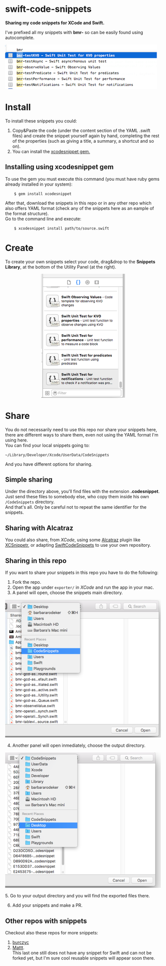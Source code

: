 # swift-code-snippets
**Sharing my code snippets for XCode and Swift.**

I've prefixed all my snippets with **bmr-** so can be easily found using autocomplete.  

![autocomplete](https://github.com/barbaramartina/swift-code-snippets/blob/master/docs/autocomplete.png)


# Install  

To install these snippets you could:  

1. Copy&Paste the code (under the content section of the YAML .swift files) and create the snippet yourself again by hand, completing the rest of the properties (such as giving a title, a summary, a shortcut and so on).  
2. You can install the [xcodesnippet gem.](https://github.com/Xcode-Snippets/xcodesnippet) 

## Installing using xcodesnippet gem

To use the gem you must execute this command (you must have ruby gems already installed in your system):  

        $ gem install xcodesnippet  

After that, download the snippets in this repo or in any other repo which also offers YAML format (check any of the snippets here as an eample of the format structure).  
Go to the command line and execute:  

        $ xcodesnippet install path/to/source.swift

# Create  
To create your own snippets select your code, drag&drop to the **Snippets Library**, at the bottom of the Utility Panel (at the right).

<p align=center>
<img src="https://github.com/barbaramartina/swift-code-snippets/blob/master/docs/snippets%20library.png" >
</p>

# Share  
You do not necessarily need to use this repo nor share your snippets here, there are different ways to share them, even not using the YAML format I'm using here.  
You can find your local snippets going to:  

    ~/Library/Developer/Xcode/UserData/CodeSnippets
    
And you have different options for sharing.  

## Simple sharing  
Under the directory above, you'll find files with the extension **.codesnippet**.  
Just send these files to somebody else, who copy them inside his own `/CodeSnippets` directory.  
And that's all. 
Only be careful not to repeat the same identifier for the snippets.  


## Sharing with Alcatraz
You could also share, from *XCode*, using some [Alcatraz](http://alcatraz.io) plugin like [XCSnippetr](https://github.com/dzenbot/XCSnippetr), or adapting [SwiftCodeSnippets](https://github.com/CodeEagle/SwiftCodeSnippets) to use your own repository.   

## Sharing in this repo  

If you want to share your snippets in this repo you have to do the following:  
1. Fork the repo.  
2. Open the app under `exporter/` in *XCode* and run the app in your mac.  
3. A panel will open, choose the snippets main directory.  

<p align=center>
<img src="https://github.com/barbaramartina/swift-code-snippets/blob/master/docs/choose%20snippets%20folder.png" >
</p>

4. Another panel will open inmediately, choose the output directory.  
<p align=center>
<img src="https://github.com/barbaramartina/swift-code-snippets/blob/master/docs/choose%20export%20output%20folder.png" >
</p>
5. Go to your output directory and you will find the exported files there.  

6. Add your snippets and make a PR. 


## Other repos with snippets
Checkout also these repos for more snippets:  

1. [burczyc](https://github.com/burczyk/XcodeSwiftSnippets)  
2. [Mattt](https://github.com/Xcode-Snippets/Swift).  
This last one still does not have any snippet for Swift and can not be forked yet, but I'm sure cool reusable snippets will appear soon there.  
  
